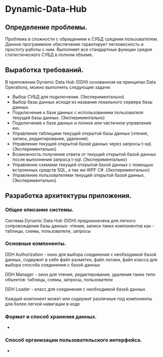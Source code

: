 # Dynamic-Data-Hub

## Определение проблемы.
Проблема в сложности с обращением к СУБД средним пользователем. Данное программное обеспечение 
гарантирует легковесность и простоту работы с ним. Выполняет все стандартные функции средне 
статистического СУБД в полном объеме.


## Выработка требований.

В приложении Dynamic Data Hub (DDH) основанном на принципах Data Operations, можно выполнять следующие задачи:
* Выбор СУБД для подключения. (Экспериментально)
* Выбор базы данных исходя из названия локального сервера базы данных.
* Подключение к базе данных с использованием пользователя текущей базы данных. (Экспериментально)
* Подключение к базе данных и полное или частичное управление ею.
* Управление таблицами текущей открытой базы данных (чтение, запись, редактирование, удаление).
* Управление текущей открытой базой данных через запросы t-sql. (Экспериментально)
* Возможность получения ответа от текущей открытой базой данных после выполнения запроса t-sql. (Экспериментально)
* Управление схемами текущей открытой базой данных с помощью встроенных средств SQL, а так же WPF C#. (Экспериментально)
* Управление пользователями текущей открытой базой данных. (Экспериментально)


## Разработка архитектуры приложения.

### Общее описание системы.
Система Dynamic Data Hub (DDH) предназначена для легкого сопровождения базы данных: чтения, записи таких компонентов как - таблицы, схемы, пользователи, запросы


### Основные компоненты.
DDH Authorization - окно для выбора соединения с необходимой базой данных, содержит в себе файл разметки, файл логики, файл класса для выбора способа соединения с базой данных

DDH Manager - окно для чтения, редактирования, удаления таких типо объектов: таблицы, схемы, запросы, пользователи

DDH Loader - класс для соединения с необходимой базой данных

Каждый компонент может или содержит различные под компоненты для более легкой навигации в коде

### Формат и способ хранения данных.
-

### Способ организации пользовательского интерфейса.
-
